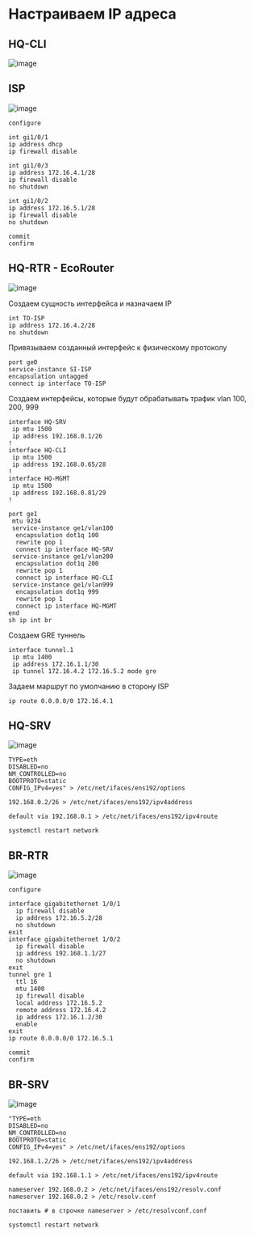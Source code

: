 # Настраиваем IP адреса

## HQ-CLI
![image](https://github.com/user-attachments/assets/0e732efa-0062-4799-9ed7-cd054f6537b4)


## ISP
![image](https://github.com/user-attachments/assets/b0259a8a-ea1d-49f6-affa-ecb77fa117aa)

```
configure

int gi1/0/1
ip address dhcp
ip firewall disable

int gi1/0/3
ip address 172.16.4.1/28
ip firewall disable
no shutdown

int gi1/0/2
ip address 172.16.5.1/28
ip firewall disable
no shutdown

commit
confirm
```

## HQ-RTR - EcoRouter

![image](https://github.com/user-attachments/assets/41f3a149-47ce-4a0d-a522-d64a4996738d)


Создаем сущность интерфейса и назначаем IP

```
int TO-ISP
ip address 172.16.4.2/28
no shutdown
```

Привязываем созданный интерфейс к физическому протоколу

```
port ge0
service-instance SI-ISP
encapsulation untagged
connect ip interface TO-ISP
```

Создаем интерфейсы, которые будут обрабатывать трафик vlan 100, 200, 999

```
interface HQ-SRV
 ip mtu 1500
 ip address 192.168.0.1/26
!
interface HQ-CLI
 ip mtu 1500
 ip address 192.168.0.65/28
!
interface HQ-MGMT
 ip mtu 1500
 ip address 192.168.0.81/29
!
```

```
port ge1
 mtu 9234
 service-instance ge1/vlan100
  encapsulation dot1q 100
  rewrite pop 1
  connect ip interface HQ-SRV
 service-instance ge1/vlan200
  encapsulation dot1q 200
  rewrite pop 1
  connect ip interface HQ-CLI
 service-instance ge1/vlan999
  encapsulation dot1q 999
  rewrite pop 1
  connect ip interface HQ-MGMT
end
sh ip int br
```

Создаем GRE туннель

```
interface tunnel.1
 ip mtu 1400
 ip address 172.16.1.1/30
 ip tunnel 172.16.4.2 172.16.5.2 mode gre
```

Задаем маршрут по умолчанию в сторону ISP

```
ip route 0.0.0.0/0 172.16.4.1
```

## HQ-SRV

![image](https://github.com/user-attachments/assets/c3d86f74-53fd-4b05-8f10-44821f38603a)


```
TYPE=eth
DISABLED=no
NM_CONTROLLED=no
BOOTPROTO=static
CONFIG_IPv4=yes" > /etc/net/ifaces/ens192/options
```

```
192.168.0.2/26 > /etc/net/ifaces/ens192/ipv4address
```

```
default via 192.168.0.1 > /etc/net/ifaces/ens192/ipv4route
```

```
systemctl restart network
```

## BR-RTR

![image](https://github.com/user-attachments/assets/46877a71-1f3d-4d39-8105-1c9f8018af42)


```
configure

interface gigabitethernet 1/0/1
  ip firewall disable
  ip address 172.16.5.2/28
  no shutdown
exit
interface gigabitethernet 1/0/2
  ip firewall disable
  ip address 192.168.1.1/27
  no shutdown
exit
tunnel gre 1
  ttl 16
  mtu 1400
  ip firewall disable
  local address 172.16.5.2
  remote address 172.16.4.2
  ip address 172.16.1.2/30
  enable
exit
ip route 0.0.0.0/0 172.16.5.1

commit
confirm
```

## BR-SRV

![image](https://github.com/user-attachments/assets/9ee2091c-1fd0-44ed-b4f2-7a8e7d9623f1)

```
"TYPE=eth
DISABLED=no
NM_CONTROLLED=no
BOOTPROTO=static
CONFIG_IPv4=yes" > /etc/net/ifaces/ens192/options
```

```
192.168.1.2/26 > /etc/net/ifaces/ens192/ipv4address
```

```
default via 192.168.1.1 > /etc/net/ifaces/ens192/ipv4route
```

```
nameserver 192.168.0.2 > /etc/net/ifaces/ens192/resolv.conf
nameserver 192.168.0.2 > /etc/resolv.conf
```

```
поставить # в строчке nameserver > /etc/resolvconf.conf
```

```
systemctl restart network
```
